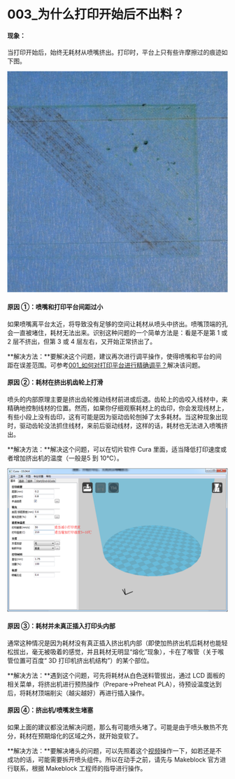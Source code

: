 # 003\_为什么打印开始后不出料？

#### **现象：**

当打印开始后，始终无耗材从喷嘴挤出。打印时，平台上只有些许摩擦过的痕迹如下图。

![](../.gitbook/assets/0-11.jpg)

#### **原因 ①：喷嘴和打印平台间距过小**

如果喷嘴离平台太近，将导致没有足够的空间让耗材从喷头中挤出。喷嘴顶端的孔会一直被堵住，耗材无法出来。识别这种问题的一个简单方法是：看是不是第 1 或 2 层不挤出，但第 3 或 4 层左右，又开始正常挤出了。

**解决方法：**要解决这个问题，建议再次进行调平操作，使得喷嘴和平台的间距在误差范围。可参考[001\_如何对打印平台进行精确调平？](001-ru-he-dui-da-yin-ping-tai-jin-hang-jing-que-tiao-ping.md)解决该问题。

#### **原因 ②：耗材在挤出机齿轮上打滑**

喷头的内部原理主要是挤出齿轮推动线材前进或后退。齿轮上的齿咬入线材中，来精确地控制线材的位置。然而，如果你仔细观察耗材上的齿印，你会发现线材上，有些小段上没有齿印，这有可能是因为驱动齿轮刨掉了太多耗材。当这种现象出现时，驱动齿轮没法抓住线材，来前后驱动线材，这样的话，耗材也无法进入喷嘴挤出。

**解决方法：**解决这个问题，可以在切片软件 Cura 里面，适当降低打印速度或者增加挤出机的温度（一般是5 到 10℃）。

![](../.gitbook/assets/0-18.png)

#### **原因 ③：耗材并未真正插入打印头内部**

通常这种情况是因为耗材没有真正插入挤出机内部（即使加热挤出机后耗材也能轻松拔出，毫无被吸着的感觉，并且耗材无明显“熔化”现象），卡在了喉管（关于喉管位置可百度“ 3D 打印机挤出机结构”）的某个部位。

**解决方法：**遇到这个问题，可先将耗材从白色送料管拔出，通过 LCD 面板的相关菜单，将挤出机进行预热操作（Prepare-&gt;Preheat PLA），待预设温度达到后，将耗材顶端削尖（越尖越好）再进行插入操作。

#### **原因 ④：挤出机/喷嘴发生堵塞**

如果上面的建议都没法解决问题，那么有可能喷头堵了。可能是由于喷头散热不充分，耗材在预期熔化的区域之外，就开始变软了。

**解决方法：**要解决堵头的问题，可以先照着这个[视频](http://v.youku.com/v_show/id_XMTU4OTMwMDI2MA==.html?from=y1.7-2)操作一下，如若还是不成功的话，可能需要拆开喷头组件。所以在动手之前，请先与 Makeblock 官方进行联系，根据 Makeblock 工程师的指导进行操作。

